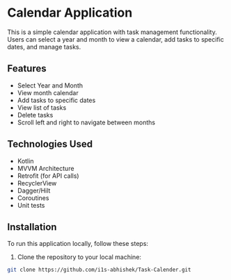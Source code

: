 # Calendar Application

This is a simple calendar application with task management functionality. Users can select a year and month to view a calendar, add tasks to specific dates, and manage tasks.

## Features

- Select Year and Month
- View month calendar
- Add tasks to specific dates
- View list of tasks
- Delete tasks
- Scroll left and right to navigate between months

## Technologies Used

- Kotlin
- MVVM Architecture
- Retrofit (for API calls)
- RecyclerView
- Dagger/Hilt
- Coroutines
- Unit tests

## Installation

To run this application locally, follow these steps:

1. Clone the repository to your local machine:

```bash
git clone https://github.com/i1s-abhishek/Task-Calender.git
